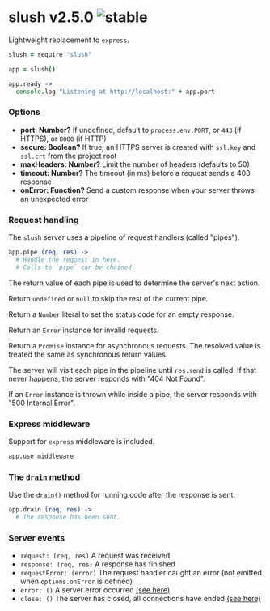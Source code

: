 
# slush v2.5.0 ![stable](https://img.shields.io/badge/stability-stable-4EBA0F.svg?style=flat)

Lightweight replacement to `express`.

```coffee
slush = require "slush"

app = slush()

app.ready ->
  console.log "Listening at http://localhost:" + app.port
```

### Options

- **port: Number?** If undefined, default to `process.env.PORT`, or `443` (if HTTPS), or `8000` (if HTTP)
- **secure: Boolean?** If true, an HTTPS server is created with `ssl.key` and `ssl.crt` from the project root
- **maxHeaders: Number?** Limit the number of headers (defaults to 50)
- **timeout: Number?** The timeout (in ms) before a request sends a 408 response
- **onError: Function?** Send a custom response when your server throws an unexpected error

### Request handling

The `slush` server uses a pipeline of request handlers (called "pipes").

```coffee
app.pipe (req, res) ->
  # Handle the request in here.
  # Calls to `pipe` can be chained.
```

The return value of each pipe is used to determine the server's next action.

Return `undefined` or `null` to skip the rest of the current pipe.

Return a `Number` literal to set the status code for an empty response.

Return an `Error` instance for invalid requests.

Return a `Promise` instance for asynchronous requests.
The resolved value is treated the same as synchronous return values.

The server will visit each pipe in the pipeline until `res.send` is called.
If that never happens, the server responds with "404 Not Found".

If an `Error` instance is thrown while inside a pipe, the server responds with "500 Internal Error".

### Express middleware

Support for `express` middleware is included.

```coffee
app.use middleware
```

### The `drain` method

Use the `drain()` method for running code after the response is sent.

```coffee
app.drain (req, res) ->
  # The response has been sent.
```

### Server events

- `request: (req, res)` A request was received
- `response: (req, res)` A response has finished
- `requestError: (error)` The request handler caught an error (not emitted when `options.onError` is defined)
- `error: ()` A server error occurred [(see here)](https://nodejs.org/api/net.html#net_event_error)
- `close: ()` The server has closed, all connections have ended [(see here)](https://nodejs.org/api/net.html#net_event_close)
